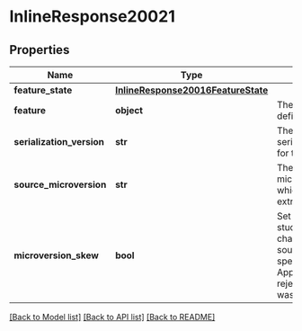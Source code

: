 # InlineResponse20021

## Properties
Name | Type | Description | Notes
------------ | ------------- | ------------- | -------------
**feature_state** | [**InlineResponse20016FeatureState**](InlineResponse20016FeatureState.md) |  | 
**feature** | **object** | The serialized feature definition | 
**serialization_version** | **str** | The version of the serialization protocol for the response | 
**source_microversion** | **str** | The document microversion from which the feature was extracted | 
**microversion_skew** | **bool** | Set to true if the part studio element had changed since the     sourceMicroversion specified on input.  Applicable only if rejectMicroversionSkew was not set to true | 

[[Back to Model list]](../README.md#documentation-for-models) [[Back to API list]](../README.md#documentation-for-api-endpoints) [[Back to README]](../README.md)


